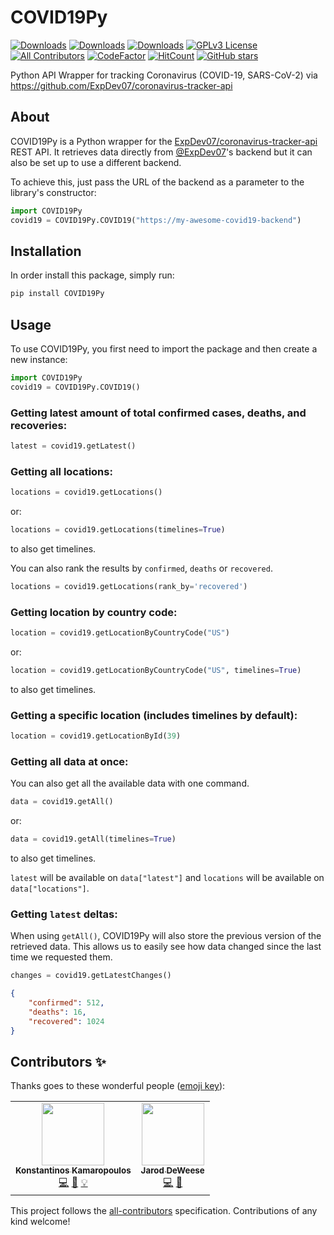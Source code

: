 # COVID19Py
<!-- ALL-CONTRIBUTORS-BADGE:START - Do not remove or modify this section -->
[![Downloads](https://pepy.tech/badge/covid19py)](https://pepy.tech/project/covid19py)
[![Downloads](https://pepy.tech/badge/covid19py/month)](https://pepy.tech/project/covid19py/month)
[![Downloads](https://pepy.tech/badge/covid19py/week)](https://pepy.tech/project/covid19py/week)
[![GPLv3 License](https://img.shields.io/badge/License-GPL%20v3-yellow.svg)](https://opensource.org/licenses/)
[![All Contributors](https://img.shields.io/badge/all_contributors-2-orange.svg?style=flat-square)](#contributors-)
[![CodeFactor](https://www.codefactor.io/repository/github/kamaropoulos/covid19py/badge)](https://www.codefactor.io/repository/github/kamaropoulos/covid19py)
[![HitCount](http://hits.dwyl.com/Kamaropoulos/COVID19Py.svg)](http://hits.dwyl.com/Kamaropoulos/COVID19Py)
[![GitHub stars](https://img.shields.io/github/stars/Kamaropoulos/COVID19Py.svg?style=social&label=Star)](https://github.com/Kamaropoulos/COVID19Py)
<!-- ALL-CONTRIBUTORS-BADGE:END -->
Python API Wrapper for tracking Coronavirus (COVID-19, SARS-CoV-2) via https://github.com/ExpDev07/coronavirus-tracker-api

## About

COVID19Py is a Python wrapper for the [ExpDev07/coronavirus-tracker-api](https://github.com/ExpDev07/coronavirus-tracker-api) REST API.
It retrieves data directly from [@ExpDev07](https://github.com/ExpDev07)'s backend but it can also be set up to use a different backend.

To achieve this, just pass the URL of the backend as a parameter to the library's constructor:
```python
import COVID19Py
covid19 = COVID19Py.COVID19("https://my-awesome-covid19-backend")
```
## Installation

In order install this package, simply run:

```bash
pip install COVID19Py
```

## Usage

To use COVID19Py, you first need to import the package and then create a new instance:

```python
import COVID19Py
covid19 = COVID19Py.COVID19()
```

### Getting latest amount of total confirmed cases, deaths, and recoveries:

```python
latest = covid19.getLatest()
```

### Getting all locations:

```python
locations = covid19.getLocations()
```

or:

```python
locations = covid19.getLocations(timelines=True)
```
to also get timelines.

You can also rank the results by `confirmed`, `deaths` or `recovered`.

```python
locations = covid19.getLocations(rank_by='recovered')
```

### Getting location by country code:

```python
location = covid19.getLocationByCountryCode("US")
```
or:
```python
location = covid19.getLocationByCountryCode("US", timelines=True)
```
to also get timelines.

### Getting a specific location (includes timelines by default):

```python
location = covid19.getLocationById(39)
```

### Getting all data at once:

You can also get all the available data with one command.

```python
data = covid19.getAll()
```
or:
```python
data = covid19.getAll(timelines=True)
```
to also get timelines.

`latest` will be available on `data["latest"]` and `locations` will be available on `data["locations"]`.

### Getting `latest` deltas:

When using `getAll()`, COVID19Py will also store the previous version of the retrieved data. This allows us to easily see how data changed since the last time we requested them.

```python
changes = covid19.getLatestChanges()
```
```json
{
    "confirmed": 512,
    "deaths": 16,
    "recovered": 1024
}
```

## Contributors ✨

Thanks goes to these wonderful people ([emoji key](https://allcontributors.org/docs/en/emoji-key)):

<!-- ALL-CONTRIBUTORS-LIST:START - Do not remove or modify this section -->
<!-- prettier-ignore-start -->
<!-- markdownlint-disable -->
<table>
  <tr>
    <td align="center"><a href="https://kamaropoulos.com"><img src="https://avatars0.githubusercontent.com/u/10237776?v=4" width="100px;" alt=""/><br /><sub><b>Konstantinos Kamaropoulos</b></sub></a><br /><a href="https://github.com/Kamaropoulos/COVID19Py/commits?author=Kamaropoulos" title="Code">💻</a> <a href="https://github.com/Kamaropoulos/COVID19Py/commits?author=Kamaropoulos" title="Documentation">📖</a> <a href="#example-Kamaropoulos" title="Examples">💡</a></td>
    <td align="center"><a href="http://www.jaroddeweese.com"><img src="https://avatars1.githubusercontent.com/u/32393906?v=4" width="100px;" alt=""/><br /><sub><b>Jarod DeWeese</b></sub></a><br /><a href="https://github.com/Kamaropoulos/COVID19Py/commits?author=jdeweese1" title="Code">💻</a> <a href="https://github.com/Kamaropoulos/COVID19Py/commits?author=jdeweese1" title="Documentation">📖</a></td>
  </tr>
</table>

<!-- markdownlint-enable -->
<!-- prettier-ignore-end -->
<!-- ALL-CONTRIBUTORS-LIST:END -->

This project follows the [all-contributors](https://github.com/all-contributors/all-contributors) specification. Contributions of any kind welcome!
